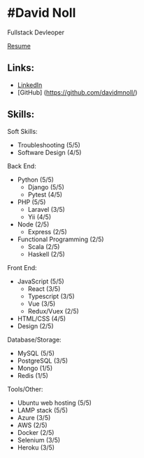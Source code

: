 
#David Noll
===

Fullstack Devleoper

[Resume](./pdf/DavidNoll-Resume.pdf)

Links:
---
- [LinkedIn](https://www.linkedin.com/feed/)
- [GitHub] (https://github.com/davidmnoll/)

Skills:
---
Soft Skills:
- Troubleshooting (5/5)
- Software Design (4/5)
<!-- - TDD (2/5) -->

Back End:
- Python (5/5)
    - Django (5/5)
    - Pytest (4/5)
- PHP (5/5)
    - Laravel (3/5)
    - Yii (4/5)
- Node (2/5)
    - Express (2/5)
- Functional Programming (2/5)
    - Scala (2/5)
    - Haskell (2/5)


Front End:
- JavaScript (5/5)
    - React (3/5)
    - Typescript (3/5)
    - Vue (3/5)
    - Redux/Vuex (2/5)
- HTML/CSS (4/5)
- Design (2/5)

Database/Storage:
- MySQL (5/5)
- PostgreSQL (3/5)
- Mongo (1/5)
- Redis (1/5)

Tools/Other:
- Ubuntu web hosting (5/5)
- LAMP stack (5/5)
- Azure (3/5)
- AWS (2/5)
- Docker (2/5)
- Selenium (3/5)
- Heroku (3/5)